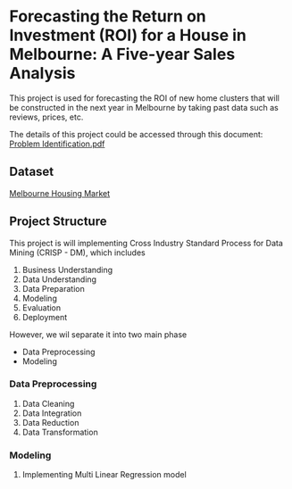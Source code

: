 # Forecasting the Return on Investment (ROI) for a House in Melbourne: A Five-year Sales Analysis

This project is used for forecasting the ROI of new home clusters that will be constructed in the next year in Melbourne by taking past data such as reviews, prices, etc.

The details of this project could be accessed through this document:
[Problem Identification.pdf](https://github.com/iannn07/S5-BDA-Project-House-ROI-Forecasting/blob/main/Problem%20Identification/%5BREPORT%20-%20BDA%5D%20Forecasting%20the%20Return%20on%20Investment%20(ROI)%20for%20a%20House%20in%20Melbourne_A%20Five-year%20Sales%20Regression%20Analysis.pdf)

## Dataset

[Melbourne Housing Market](https://www.kaggle.com/datasets/anthonypino/melbourne-housing-market?select=Melbourne_housing_FULL.csv)

## Project Structure
This project is will implementing Cross Industry Standard Process for Data Mining (CRISP - DM), which includes
1. Business Understanding
2. Data Understanding
3. Data Preparation
4. Modeling
5. Evaluation
6. Deployment

However, we wil separate it into two main phase
- Data Preprocessing
- Modeling

### Data Preprocessing
1. Data Cleaning
2. Data Integration
3. Data Reduction
4. Data Transformation

### Modeling
1. Implementing Multi Linear Regression model